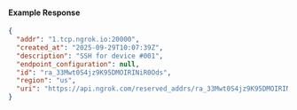 <!-- Code generated for API Clients. DO NOT EDIT. -->

#### Example Response

```json
{
  "addr": "1.tcp.ngrok.io:20000",
  "created_at": "2025-09-29T10:07:39Z",
  "description": "SSH for device #001",
  "endpoint_configuration": null,
  "id": "ra_33Mwt0S4jz9K95DMOIRINiR0Ods",
  "region": "us",
  "uri": "https://api.ngrok.com/reserved_addrs/ra_33Mwt0S4jz9K95DMOIRINiR0Ods"
}
```
